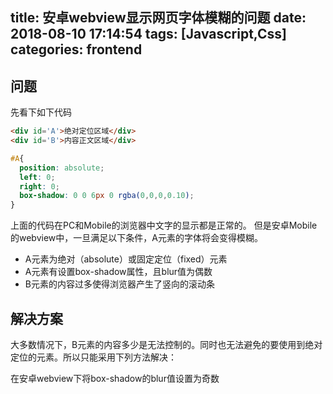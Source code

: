 title: 安卓webview显示网页字体模糊的问题
date: 2018-08-10 17:14:54
tags: [Javascript,Css]
categories: frontend
---

## 问题
先看下如下代码
```html
<div id='A'>绝对定位区域</div>
<div id='B'>内容正文区域</div>
```

<!-- more -->

```css
#A{
  position: absolute;
  left: 0;
  right: 0;
  box-shadow: 0 0 6px 0 rgba(0,0,0,0.10);
}
```
上面的代码在PC和Mobile的浏览器中文字的显示都是正常的。
但是安卓Mobile的webview中，一旦满足以下条件，A元素的字体将会变得模糊。

 - A元素为绝对（absolute）或固定定位（fixed）元素
 - A元素有设置box-shadow属性，且blur值为偶数
 - B元素的内容过多使得浏览器产生了竖向的滚动条
 
## 解决方案
大多数情况下，B元素的内容多少是无法控制的。同时也无法避免的要使用到绝对定位的元素。所以只能采用下列方法解决：

在安卓webview下将box-shadow的blur值设置为奇数